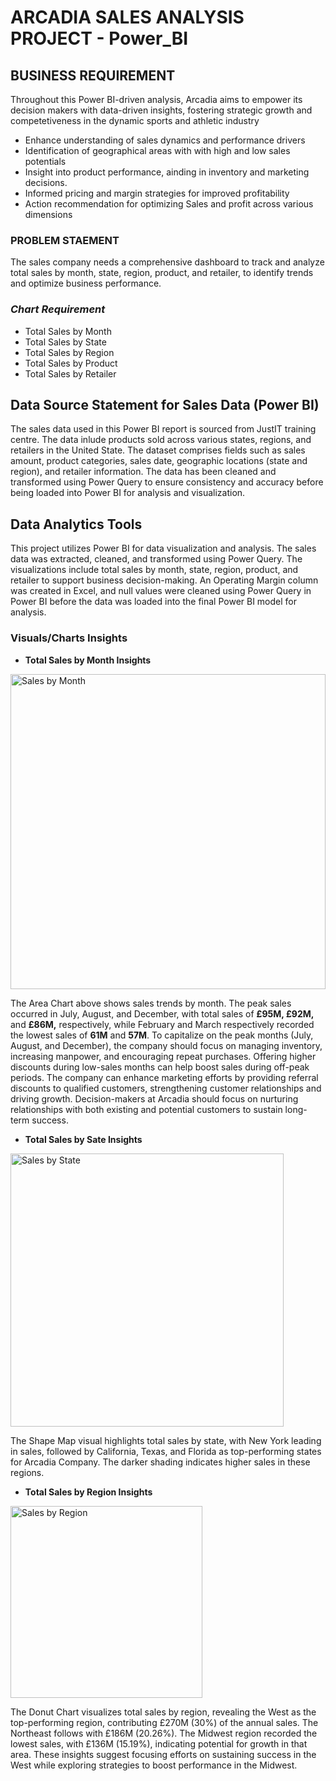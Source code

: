 # ARCADIA SALES ANALYSIS PROJECT - Power_BI

## BUSINESS REQUIREMENT
Throughout this Power BI-driven analysis, Arcadia aims to empower its decision makers with data-driven insights, fostering strategic growth and competetiveness in the dynamic sports and athletic industry
- Enhance understanding of sales dynamics and performance drivers
- Identification of geographical areas with with high and low sales potentials
- Insight into product performance, ainding in inventory and marketing decisions.
- Informed pricing and margin strategies for improved profitability
- Action recommendation for optimizing Sales and profit across various dimensions


### PROBLEM STAEMENT

The sales company needs a comprehensive dashboard to track and analyze total sales by month, state, region, product, and retailer, to identify trends and optimize business performance.

### _Chart Requirement_

- Total Sales by Month
- Total Sales by State
- Total Sales by Region
- Total Sales by Product
- Total Sales by Retailer


## Data Source Statement for Sales Data (Power BI)

The sales data used in this Power BI report is sourced from JustIT training centre. The data inlude products sold across various states, regions, and retailers in the United State. The dataset comprises fields such as sales amount, product categories, sales date, geographic locations (state and region), and retailer information. The data has been cleaned and transformed using Power Query to ensure consistency and accuracy before being loaded into Power BI for analysis and visualization.

## Data Analytics Tools
This project utilizes Power BI for data visualization and analysis. The sales data was extracted, cleaned, and transformed using Power Query. The visualizations include total sales by month, state, region, product, and retailer to support business decision-making.
An Operating Margin column was created in Excel, and null values were cleaned using Power Query in Power BI before the data was loaded into the final Power BI model for analysis.

### Visuals/Charts Insights

- __Total Sales by Month Insights__

<img width="504" alt="Sales by Month" src="https://github.com/user-attachments/assets/eede61ae-2e0d-4d85-9129-0823178002c1">

The Area Chart above shows sales trends by month. The peak sales occurred in July, August, and December, with total sales of __£95M, £92M,__ and __£86M,__ respectively, while February and March respectively recorded the lowest sales of __61M__ and __57M__.
To capitalize on the peak months (July, August, and December), the company should focus on managing inventory, increasing manpower, and encouraging repeat purchases.
Offering higher discounts during low-sales months can help boost sales during off-peak periods.
The company can enhance marketing efforts by providing referral discounts to qualified customers, strengthening customer relationships and driving growth.
Decision-makers at Arcadia should focus on nurturing relationships with both existing and potential customers to sustain long-term success.

- __Total Sales by Sate Insights__

<img width="437" alt="Sales by State" src="https://github.com/user-attachments/assets/cd74ae94-63db-48f9-acfe-03964d11263c">

The Shape Map visual highlights total sales by state, with New York leading in sales, followed by California, Texas, and Florida as top-performing states for Arcadia Company. The darker shading indicates higher sales in these regions.


- __Total Sales by Region Insights__

<img width="307" alt="Sales by Region" src="https://github.com/user-attachments/assets/bac94ec5-39b0-46cc-8ac7-c1f139446204">

The Donut Chart visualizes total sales by region, revealing the West as the top-performing region, contributing £270M (30%) of the annual sales. The Northeast follows with £186M (20.26%). The Midwest region recorded the lowest sales, with £136M (15.19%), indicating potential for growth in that area. These insights suggest focusing efforts on sustaining success in the West while exploring strategies to boost performance in the Midwest.











